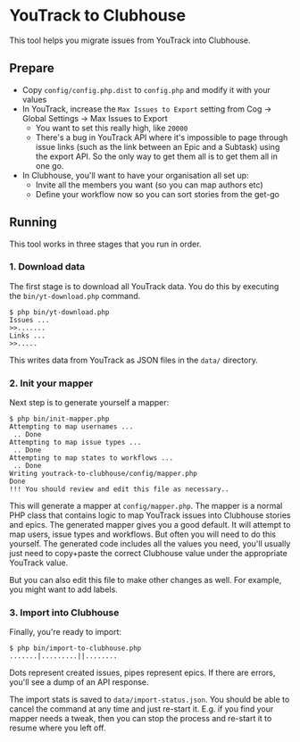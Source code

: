 YouTrack to Clubhouse
=====================

This tool helps you migrate issues from YouTrack into Clubhouse.

Prepare
-------

* Copy `config/config.php.dist` to `config.php` and modify it with your values
* In YouTrack, increase the `Max Issues to Export` setting from Cog -> Global Settings -> Max Issues to Export
  * You want to set this really high, like `20000`
  * There's a bug in YouTrack API where it's impossible to page through issue links (such as the link between an Epic and a Subtask) using the export API. So the only way to get them all is to get them all in one go.
* In Clubhouse, you'll want to have your organisation all set up:
  * Invite all the members you want (so you can map authors etc)
  * Define your workflow now so you can sort stories from the get-go

Running
-------

This tool works in three stages that you run in order.

### 1. Download data

The first stage is to download all YouTrack data. You do this by
executing the `bin/yt-download.php` command.

```shell
$ php bin/yt-download.php
Issues ...
>>.......
Links ...
>>.....
```

This writes data from YouTrack as JSON files in the `data/` directory.

### 2. Init your mapper

Next step is to generate yourself a mapper:

```shell
$ php bin/init-mapper.php
Attempting to map usernames ...
 .. Done
Attempting to map issue types ...
 .. Done
Attempting to map states to workflows ...
 .. Done
Writing youtrack-to-clubhouse/config/mapper.php
Done
!!! You should review and edit this file as necessary..
```

This will generate a mapper at `config/mapper.php`. The mapper is a normal PHP class that contains logic to map YouTrack issues into Clubhouse stories and epics. The generated mapper gives you a good default. It will attempt to map users, issue types and workflows. But often you will need to do this yourself. The generated code includes all the values you need, you'll usually just need to copy+paste the correct Clubhouse value under the appropriate YouTrack value.

But you can also edit this file to make other changes as well. For example, you might want to add labels.

### 3. Import into Clubhouse

Finally, you're ready to import:

```shell
$ php bin/import-to-clubhouse.php
.......|.........||........
```

Dots represent created issues, pipes represent epics. If there are errors, you'll see a dump of an API response.

The import stats is saved to `data/import-status.json`. You should be able to cancel the command at any time and just re-start it. E.g. if you find your mapper needs a tweak, then you can stop the process and re-start it to resume where you left off.

